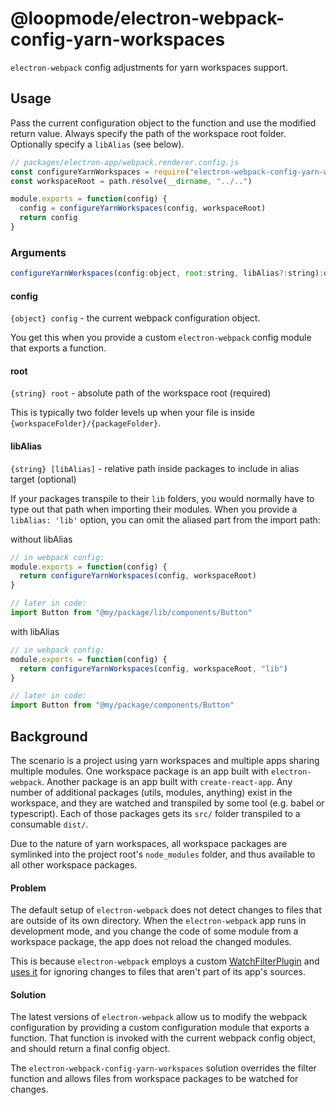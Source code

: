 # @loopmode/electron-webpack-config-yarn-workspaces

`electron-webpack` config adjustments for yarn workspaces support.

## Usage

Pass the current configuration object to the function and use the modified return value.
Always specify the path of the workspace root folder.
Optionally specify a `libAlias` (see below).

```js
// packages/electron-app/webpack.renderer.config.js
const configureYarnWorkspaces = require("electron-webpack-config-yarn-workspaces")
const workspaceRoot = path.resolve(__dirname, "../..")

module.exports = function(config) {
  config = configureYarnWorkspaces(config, workspaceRoot)
  return config
}
```

### Arguments

```js
configureYarnWorkspaces(config:object, root:string, libAlias?:string):object
```

#### config

`{object} config` - the current webpack configuration object.

You get this when you provide a custom `electron-webpack` config module that exports a function.

#### root

`{string} root` - absolute path of the workspace root (required)

This is typically two folder levels up when your file is inside `{workspaceFolder}/{packageFolder}`.

#### libAlias

`{string} [libAlias]` - relative path inside packages to include in alias target (optional)

If your packages transpile to their `lib` folders, you would normally have to type out that path when importing their modules.
When you provide a `libAlias: 'lib'` option, you can omit the aliased part from the import path:

without libAlias

```js
// in webpack config:
module.exports = function(config) {
  return configureYarnWorkspaces(config, workspaceRoot)
}

// later in code:
import Button from "@my/package/lib/components/Button"
```

with libAlias

```js
// in webpack config:
module.exports = function(config) {
  return configureYarnWorkspaces(config, workspaceRoot, "lib")
}

// later in code:
import Button from "@my/package/components/Button"
```

## Background

The scenario is a project using yarn workspaces and multiple apps sharing multiple modules.
One workspace package is an app built with `electron-webpack`.
Another package is an app built with `create-react-app`.
Any number of additional packages (utils, modules, anything) exist in the workspace, and they are watched and transpiled by some tool (e.g. babel or typescript). Each of those packages gets its `src/` folder transpiled to a consumable `dist/`.

Due to the nature of yarn workspaces, all workspace packages are symlinked into the project root's `node_modules` folder, and thus available to all other workspace packages.

#### Problem

The default setup of `electron-webpack` does not detect changes to files that are outside of its own directory.
When the `electron-webpack` app runs in development mode, and you change the code of some module from a workspace package, the app does not reload the changed modules.

This is because `electron-webpack` employs a custom [WatchFilterPlugin](https://github.com/electron-userland/electron-webpack/blob/master/packages/electron-webpack/src/plugins/WatchMatchPlugin.ts) and [uses it](https://github.com/electron-userland/electron-webpack/blob/master/packages/electron-webpack/src/targets/BaseTarget.ts#L144) for ignoring changes to files that aren't part of its app's sources.

#### Solution

The latest versions of `electron-webpack` allow us to modify the webpack configuration by providing a custom configuration module that exports a function. That function is invoked with the current webpack config object, and should return a final config object.

The `electron-webpack-config-yarn-workspaces` solution overrides the filter function and allows files from workspace packages to be watched for changes.
